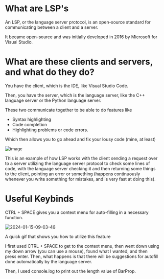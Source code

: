 # What are LSP's
An LSP, or the language server protocol, is an open-source standard for communicating between a client and a server.

It became open-source and was initially developed in 2016 by Microsoft for Visual Studio.

# What are these clients and servers, and what do they do?

You have the client, which is the IDE, like Visual Studio Code.

Then, you have the server, which is the language server, like the C++ language server or the Python language server.

These two communicate together to be able to do features like

* Syntax highlighting
* Code completion
* Highlighting problems or code errors.

Which then allows you to go ahead and fix your lousy code (mine, at least)


![image](https://github.com/De-y/blog/assets/61808223/851f8ce1-8f79-43a2-9870-766931f45ddb)

This is an example of how LSP works with the client sending a request over to a server utilizing the language server protocol to check some lines of code, with the language server checking it and then returning some things to the client, pointing an error or something (happens continuously whenever you write something for mistakes, and is very fast at doing this).

# Useful Keybinds
CTRL + SPACE gives you a context menu for auto-filling in a necessary function.

![2024-01-15-09-03-46](https://github.com/De-y/blog/assets/61808223/6ff3e3d6-7dc8-48bd-9d51-c5300a7a1987)

A quick gif that shows you how to utilize this feature

I first used CTRL + SPACE to get to the context menu, then went down using my down arrow (you can use a mouse), found what I wanted, and then press enter. Then, what happens is that there will be suggestions for autofill done automatically by the language server.

Then, I used console.log to print out the length value of BarProp.


